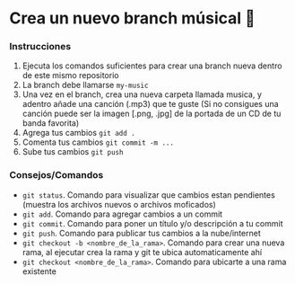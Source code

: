 # Crea un nuevo branch músical 🎵 

### Instrucciones

1. Ejecuta los comandos suficientes para crear una branch nueva dentro de este mismo repositorio
2. La branch debe llamarse `my-music`
3. Una vez en el branch, crea una nueva carpeta llamada musica, y adentro añade una canción (.mp3) que te guste (Si no consigues una canción puede ser la imagen [.png, .jpg] de la portada de un CD de tu banda favorita)
4. Agrega tus cambios `git add .`
5. Comenta tus cambios `git commit -m ...`
6. Sube tus cambios `git push`

### Consejos/Comandos

- `git status`. Comando para visualizar que cambios estan pendientes (muestra los archivos nuevos o archivos moficados)
- `git add`. Comando para agregar cambios a un commit
- `git commit`. Comando para poner un título y/o descripción a tu commit
- `git push`. Comando para publicar tus cambios a la nube/internet
- `git checkout -b <nombre_de_la_rama>`. Comando para crear una nueva rama, al ejecutar crea la rama y git te ubica automaticamente ahí
- `git checkout <nombre_de_la_rama>`. Comando para ubicarte a una rama existente
